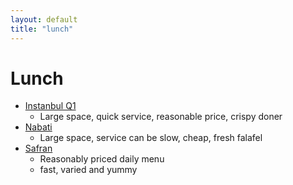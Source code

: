 ```yaml
---
layout: default
title: "lunch"
---
```


# Lunch

- [Instanbul Q1](https://istanbul-q1.de/)
  - Large space, quick service, reasonable price, crispy doner
- [Nabati](https://nabati-mannheim.eatbu.com/?lang=en)
  - Large space, service can be slow, cheap, fresh falafel
- [Safran](https://goo.gl/maps/xCxRfAp6VwXpMp4v8)
  - Reasonably priced daily menu
  - fast, varied and yummy
